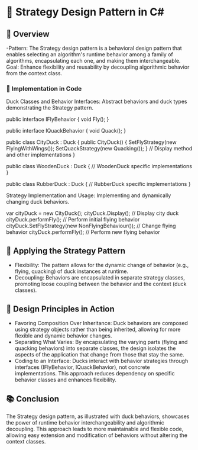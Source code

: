 # 🦆 Strategy Design Pattern in C#

## 📖 Overview

-Pattern: The Strategy design pattern is a behavioral design pattern that enables selecting an algorithm's runtime behavior among a family of algorithms, encapsulating each one, and making them interchangeable.
Goal: Enhance flexibility and reusability by decoupling algorithmic behavior from the context class.

### 🧩 Implementation in Code

Duck Classes and Behavior Interfaces:
Abstract behaviors and duck types demonstrating the Strategy pattern.

public interface IFlyBehavior {
void Fly();
}

public interface IQuackBehavior {
void Quack();
}

public class CityDuck : Duck {
public CityDuck() {
SetFlyStrategy(new FlyingWithWings());
SetQuackStrategy(new Quacking());
}
// Display method and other implementations
}

public class WoodenDuck : Duck {
// WoodenDuck specific implementations
}

public class RubberDuck : Duck {
// RubberDuck specific implementations
}

Strategy Implementation and Usage:
Implementing and dynamically changing duck behaviors.

var cityDuck = new CityDuck();
cityDuck.Display(); // Display city duck
cityDuck.performFly(); // Perform initial flying behavior
cityDuck.SetFlyStrategy(new NonFlyingBehaviour()); // Change flying behavior
cityDuck.performFly(); // Perform new flying behavior

## 🚀 Applying the Strategy Pattern

- Flexibility: The pattern allows for the dynamic change of behavior (e.g., flying, quacking) of duck instances at runtime.
- Decoupling: Behaviors are encapsulated in separate strategy classes, promoting loose coupling between the behavior and the context (duck classes).

## 🚀 Design Principles in Action

- Favoring Composition Over Inheritance:
  Duck behaviors are composed using strategy objects rather than being inherited, allowing for more flexible and dynamic behavior changes.
- Separating What Varies:
  By encapsulating the varying parts (flying and quacking behaviors) into separate classes, the design isolates the aspects of the application that change from those that stay the same.
- Coding to an Interface:
  Ducks interact with behavior strategies through interfaces (IFlyBehavior, IQuackBehavior), not concrete implementations. This approach reduces dependency on specific behavior classes and enhances flexibility.

## 📚 Conclusion

The Strategy design pattern, as illustrated with duck behaviors, showcases the power of runtime behavior interchangeability and algorithmic decoupling. This approach leads to more maintainable and flexible code, allowing easy extension and modification of behaviors without altering the context classes.
